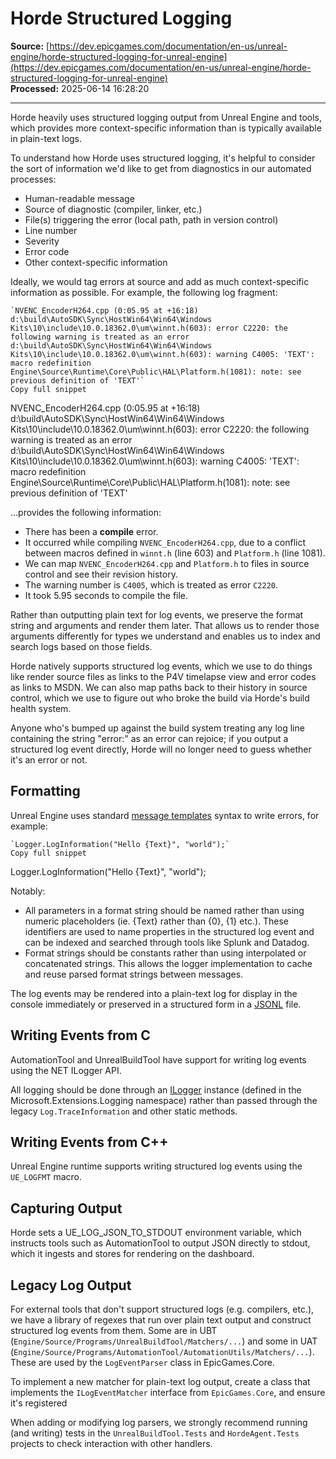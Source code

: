# Horde Structured Logging

**Source:** [https://dev.epicgames.com/documentation/en-us/unreal-engine/horde-structured-logging-for-unreal-engine](https://dev.epicgames.com/documentation/en-us/unreal-engine/horde-structured-logging-for-unreal-engine)  
**Processed:** 2025-06-14 16:28:20

---

Horde heavily uses structured logging output from Unreal Engine and tools, which provides more context-specific information than is typically available in plain-text logs.

To understand how Horde uses structured logging, it's helpful to consider the sort of information we'd like to get from diagnostics in our automated processes:

-   Human-readable message
-   Source of diagnostic (compiler, linker, etc.)
-   File(s) triggering the error (local path, path in version control)
-   Line number
-   Severity
-   Error code
-   Other context-specific information

Ideally, we would tag errors at source and add as much context-specific information as possible. For example, the following log fragment:

```
`NVENC_EncoderH264.cpp (0:05.95 at +16:18) d:\build\AutoSDK\Sync\HostWin64\Win64\Windows Kits\10\include\10.0.18362.0\um\winnt.h(603): error C2220: the following warning is treated as an error d:\build\AutoSDK\Sync\HostWin64\Win64\Windows Kits\10\include\10.0.18362.0\um\winnt.h(603): warning C4005: 'TEXT': macro redefinition Engine\Source\Runtime\Core\Public\HAL\Platform.h(1081): note: see previous definition of 'TEXT'`
Copy full snippet
```
NVENC\_EncoderH264.cpp (0:05.95 at +16:18) d:\\build\\AutoSDK\\Sync\\HostWin64\\Win64\\Windows Kits\\10\\include\\10.0.18362.0\\um\\winnt.h(603): error C2220: the following warning is treated as an error d:\\build\\AutoSDK\\Sync\\HostWin64\\Win64\\Windows Kits\\10\\include\\10.0.18362.0\\um\\winnt.h(603): warning C4005: 'TEXT': macro redefinition Engine\\Source\\Runtime\\Core\\Public\\HAL\\Platform.h(1081): note: see previous definition of 'TEXT'

...provides the following information:

-   There has been a **compile** error.
-   It occurred while compiling `NVENC_EncoderH264.cpp`, due to a conflict between macros defined in `winnt.h` (line 603) and `Platform.h` (line 1081).
-   We can map `NVENC_EncoderH264.cpp` and `Platform.h` to files in source control and see their revision history.
-   The warning number is `C4005`, which is treated as error `C2220`.
-   It took 5.95 seconds to compile the file.

Rather than outputting plain text for log events, we preserve the format string and arguments and render them later. That allows us to render those arguments differently for types we understand and enables us to index and search logs based on those fields.

Horde natively supports structured log events, which we use to do things like render source files as links to the P4V timelapse view and error codes as links to MSDN. We can also map paths back to their history in source control, which we use to figure out who broke the build via Horde's build health system.

Anyone who's bumped up against the build system treating any log line containing the string "error:" as an error can rejoice; if you output a structured log event directly, Horde will no longer need to guess whether it's an error or not.

## Formatting

Unreal Engine uses standard [message templates](https://messagetemplates.org) syntax to write errors, for example:

```
`Logger.LogInformation("Hello {Text}", "world");`
Copy full snippet
```
Logger.LogInformation("Hello {Text}", "world");

Notably:

-   All parameters in a format string should be named rather than using numeric placeholders (ie. {Text} rather than {0}, {1} etc.). These identifiers are used to name properties in the structured log event and can be indexed and searched through tools like Splunk and Datadog.
-   Format strings should be constants rather than using interpolated or concatenated strings. This allows the logger implementation to cache and reuse parsed format strings between messages.

The log events may be rendered into a plain-text log for display in the console immediately or preserved in a structured form in a [JSONL](https://jsonlines.org/) file.

## Writing Events from C

AutomationTool and UnrealBuildTool have support for writing log events using the NET ILogger API.

All logging should be done through an [ILogger](https://learn.microsoft.com/en-us/dotnet/api/microsoft.extensions.logging.ilogger) instance (defined in the Microsoft.Extensions.Logging namespace) rather than passed through the legacy `Log.TraceInformation` and other static methods.

## Writing Events from C++

Unreal Engine runtime supports writing structured log events using the `UE_LOGFMT` macro.

## Capturing Output

Horde sets a UE\_LOG\_JSON\_TO\_STDOUT environment variable, which instructs tools such as AutomationTool to output JSON directly to stdout, which it ingests and stores for rendering on the dashboard.

## Legacy Log Output

For external tools that don't support structured logs (e.g. compilers, etc.), we have a library of regexes that run over plain text output and construct structured log events from them. Some are in UBT (`Engine/Source/Programs/UnrealBuildTool/Matchers/...`) and some in UAT (`Engine/Source/Programs/AutomationTool/AutomationUtils/Matchers/...`). These are used by the `LogEventParser` class in EpicGames.Core.

To implement a new matcher for plain-text log output, create a class that implements the `ILogEventMatcher` interface from `EpicGames.Core`, and ensure it's registered

When adding or modifying log parsers, we strongly recommend running (and writing) tests in the `UnrealBuildTool.Tests` and `HordeAgent.Tests` projects to check interaction with other handlers.
